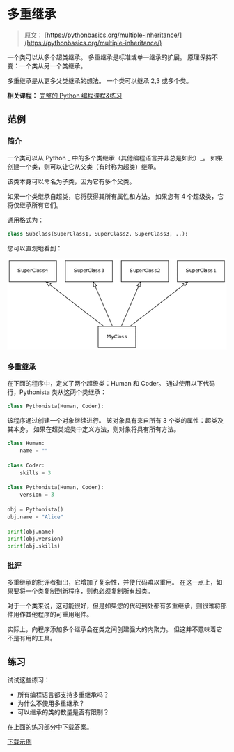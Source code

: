 # 多重继承

> 原文： [https://pythonbasics.org/multiple-inheritance/](https://pythonbasics.org/multiple-inheritance/)

一个类可以从多个超类继承。 多重继承是标准或单一继承的扩展。 原理保持不变：一个类从另一个类继承。

多重继承是从更多父类继承的想法。 一个类可以继承 2,3 或多个类。

**相关课程：** [完整的 Python 编程课程&练习](https://gum.co/dcsp)

## 范例

### 简介

一个类可以从 Python _ 中的多个类继承（其他编程语言并非总是如此）_。
如果创建一个类，则可以让它从父类（有时称为超类）继承。

该类本身可以命名为子类，因为它有多个父类。

如果一个类继承自超类，它将获得其所有属性和方法。 如果您有 4 个超级类，它将仅继承所有它们。

通用格式为：

```py
class Subclass(SuperClass1, SuperClass2, SuperClass3, ..):

```

您可以直观地看到：

![multiple inheritance](img/fb6573533db2359eab44f7549e6d6157.jpg)

### 多重继承

在下面的程序中，定义了两个超级类：Human 和 Coder。 通过使用以下代码行，Pythonista 类从这两个类继承：

```py
class Pythonista(Human, Coder):

```

该程序通过创建一个对象继续进行。 该对象具有来自所有 3 个类的属性：超类及其本身。 如果在超类或类中定义方法，则对象将具有所有方法。

```py
class Human:
    name = ""

class Coder:
    skills = 3

class Pythonista(Human, Coder):
    version = 3

obj = Pythonista()
obj.name = "Alice"

print(obj.name)
print(obj.version)
print(obj.skills)

```

### 批评

多重继承的批评者指出，它增加了复杂性，并使代码难以重用。 在这一点上，如果要将一个类复制到新程序，则也必须复制所有超类。

对于一个类来说，这可能很好，但是如果您的代码到处都有多重继承，则很难将部件用作其他程序的可重用组件。

实际上，向程序添加多个继承会在类之间创建强大的内聚力。 但这并不意味着它不是有用的工具。

## 练习

试试这些练习：

*   所有编程语言都支持多重继承吗？
*   为什么不使用多重继承？
*   可以继承的类的数量是否有限制？

在上面的练习部分中下载答案。

[下载示例](https://gum.co/HhgpI)